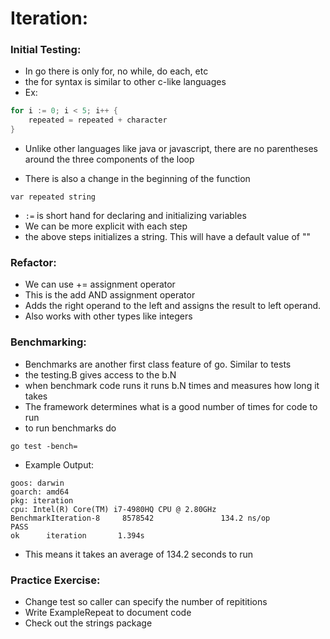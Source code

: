# Iteration:

### Initial Testing:
- In go there is only for, no while, do each, etc
- the for syntax is similar to other c-like languages
- Ex:
```go 
for i := 0; i < 5; i++ {
	repeated = repeated + character
}
```

- Unlike other languages like java or javascript, there are no parentheses around the three components of the loop

- There is also a change in the beginning of the function

```
var repeated string
```
- `:=` is short hand for declaring and initializing variables
- We can be more explicit with each step
- the above steps initializes a string. This will have a default value of ""

### Refactor:
- We can use += assignment operator
- This is the add AND assignment operator
- Adds the right operand to the left and assigns the result to left operand.
- Also works with other types like integers

### Benchmarking:
- Benchmarks are another first class feature of go. Similar to tests
- the testing.B gives access to the b.N
- when benchmark code runs it runs b.N times and measures how long it takes
- The framework determines what is a good number of times for code to run
- to run benchmarks do
```
go test -bench=
```

- Example Output:
```
goos: darwin
goarch: amd64
pkg: iteration
cpu: Intel(R) Core(TM) i7-4980HQ CPU @ 2.80GHz
BenchmarkIteration-8     8578542               134.2 ns/op
PASS
ok      iteration       1.394s
```

- This means it takes an average of 134.2 seconds to run

### Practice Exercise:
- Change test so caller can specify the number of repititions
- Write ExampleRepeat to document code
- Check out the strings package
